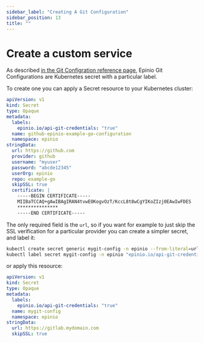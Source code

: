 ```yaml
---
sidebar_label: "Creating A Git Configuration"
sidebar_position: 13
title: ""
---
```


# Create a custom service

As described [in the Git Configration reference page](../references/git_configuration.md), Epinio Git Configurations are Kubernetes secret with a particular label.

To create one you can apply a Secret resource to your Kubernetes cluster:

```yaml
apiVersion: v1 
kind: Secret 
type: Opaque 
metadata: 
  labels: 
    epinio.io/api-git-credentials: "true"
  name: github-epinio-example-go-configuration 
  namespace: epinio 
stringData:
  url: https://github.com
  provider: github
  username: "myuser" 
  password: "abcde12345" 
  userOrg: epinio 
  repo: example-go 
  skipSSL: true 
  certificate: |
    -----BEGIN CERTIFICATE-----
    MIIBaTCCAQ+gAwIBAgIRAN4tvwEOKogvOzT/KccL8t8wCgYIKoZIzj0EAwIwFDES
    ***************
    -----END CERTIFICATE-----
```

The only required field is the `url`, so if you want for example to just skip the SSL verification for a particular provider you can create a simpler secret, and label it:

```bash
kubectl create secret generic mygit-config -n epinio --from-literal=url=https://gitlab.mydomain.com --from-literal=skipSSL=true
kubectl label secret mygit-config -n epinio "epinio.io/api-git-credentials=true"
```

or apply this resource:

```yaml
apiVersion: v1 
kind: Secret 
type: Opaque 
metadata: 
  labels: 
    epinio.io/api-git-credentials: "true"
  name: mygit-config 
  namespace: epinio 
stringData:
  url: https://gitlab.mydomain.com
  skipSSL: true 
```

